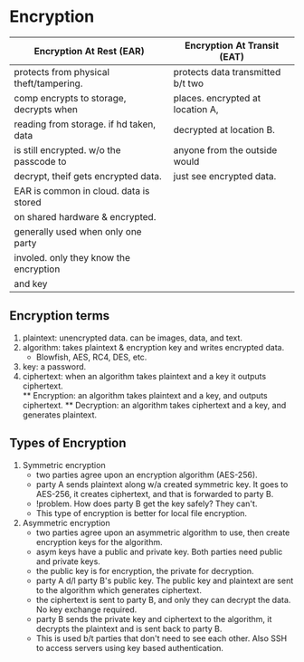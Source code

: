 # Encryption

|  Encryption At Rest (EAR)                |  Encryption At Transit  (EAT)      |
| ----------------------------------       | ------------------------------     |
| protects from physical theft/tampering.  | protects data transmitted b/t two  |
| comp encrypts to storage, decrypts when  | places. encrypted at location A,   |
| reading from storage. if hd taken, data  | decrypted at location B.           |
| is still encrypted. w/o the passcode to  | anyone from the outside would      |
| decrypt, theif gets encrypted data.      | just see encrypted data.           |
| EAR is common in cloud. data is stored   |                                    |
| on shared hardware & encrypted.          |                                    |
| generally used when only one party       |                                    |
| involed. only they know the encryption   |                                    |
| and key                                  |                                    |

## Encryption terms
1. plaintext: unencrypted data. can be images, data, and text.
2. algorithm: takes plaintext & encryption key and writes encrypted data.
    * Blowfish, AES, RC4, DES, etc.
3. key: a password.
4. ciphertext: when an algorithm takes plaintext and a key it outputs ciphertext.    
** Encryption: an algorithm takes plaintext and a key, and outputs ciphertext.
** Decryption: an algorithm takes ciphertext and a key, and generates plaintext.

## Types of Encryption
1. Symmetric encryption
    * two parties agree upon an encryption algorithm (AES-256).
    * party A sends plaintext along w/a created symmetric key. It goes to AES-256, it creates ciphertext, and that is forwarded to party B.
    * !problem. How does party B get the key safely? They can't.
    * This type of encryption is better for local file encryption.
2. Asymmetric encryption
    * two parties agree upon an asymmetric algorithm to use, then create encryption keys for the algorithm.
    * asym keys have a public and private key. Both parties need public and private keys.
    * the public key is for encryption, the private for decryption.
    * party A d/l party B's public key. The public key and plaintext are sent to the algorithm which generates ciphertext.
    * the ciphertext is sent to party B, and only they can decrypt the data. No key exchange required.
    * party B sends the private key and ciphertext to the algorithm, it decrypts the plaintext and is sent back to party B.
    * This is used b/t parties that don't need to see each other. Also SSH to access servers using key based authentication. 
